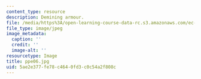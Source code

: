 ```yaml
---
content_type: resource
description: Demining armour.
file: /media/https%3A/open-learning-course-data-rc.s3.amazonaws.com/ec-s06-design-for-demining-spring-2007/5ae2e377fe78c4640fd3c0c54a2f808c_ppe06.jpg
file_type: image/jpeg
image_metadata:
  caption: ''
  credit: ''
  image-alt: ''
resourcetype: Image
title: ppe06.jpg
uid: 5ae2e377-fe78-c464-0fd3-c0c54a2f808c
---
```

